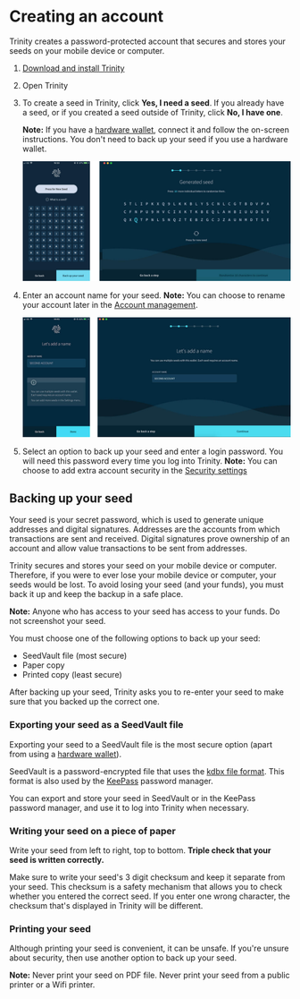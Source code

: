 # Creating an account

Trinity creates a password-protected account that secures and stores your seeds on your mobile device or computer.

1. [Download and install Trinity](https://trinity.iota.org/)
2. Open Trinity
3. To create a seed in Trinity, click **Yes, I need a seed**. If you already have a seed, or if you created a seed outside of Trinity, click **No, I have one**.
    
    **Note:** If you have a [hardware wallet](concepts/hardware-wallet.md), connect it and follow the on-screen instructions. You don't need to back up your seed if you use a hardware wallet.
   
    <img src="../seed-generation.png" alt="Generating a seed" width="600">
4. Enter an account name for your seed.
    **Note:** You can choose to rename your account later in the [Account management](how-to-guides/changing-the-settings.md).

    <img src="../account-name.jpg" alt="Account name" width="600">
5. Select an option to back up your seed and enter a login password. You will need this password every time you log into Trinity.
    **Note:** You can choose to add extra account security in the [Security settings](how-to-guides/changing-the-settings.md)

## Backing up your seed

Your seed is your secret password, which is used to generate unique addresses and digital signatures. Addresses are the accounts from which transactions are sent and received. Digital signatures prove ownership of an account and allow value transactions to be sent from addresses.

Trinity secures and stores your seed on your mobile device or computer. Therefore, if you were to ever lose your mobile device or computer, your seeds would be lost. To avoid losing your seed (and your funds), you must back it up and keep the backup in a safe place.

**Note:** Anyone who has access to your seed has access to your funds. Do not screenshot your seed.

You must choose one of the following options to back up your seed:
* SeedVault file (most secure)
* Paper copy
* Printed copy (least secure)

After backing up your seed, Trinity asks you to re-enter your seed to make sure that you backed up the correct one.

### Exporting your seed as a SeedVault file

Exporting your seed to a SeedVault file is the most secure option (apart from using a [hardware wallet](concepts/hardware-wallet.md)).  

SeedVault is a password-encrypted file that uses the [kdbx file format](https://keepass.info/help/kb/kdbx_4.html). This format is also used by the [KeePass](https://keepass.info/) password manager.

You can export and store your seed in SeedVault or in the KeePass password manager, and use it to log into Trinity when necessary. 

### Writing your seed on a piece of paper

Write your seed from left to right, top to bottom. **Triple check that your seed is written correctly.**

Make sure to write your seed's 3 digit checksum and keep it separate from your seed. This checksum is a safety mechanism that allows you to check whether you entered the correct seed. If you enter one wrong character, the checksum that's displayed in Trinity will be different.

### Printing your seed

Although printing your seed is convenient, it can be unsafe. If you're unsure about security, then use another option to back up your seed. 

**Note:** Never print your seed on PDF file.
Never print your seed from a public printer or a Wifi printer.
